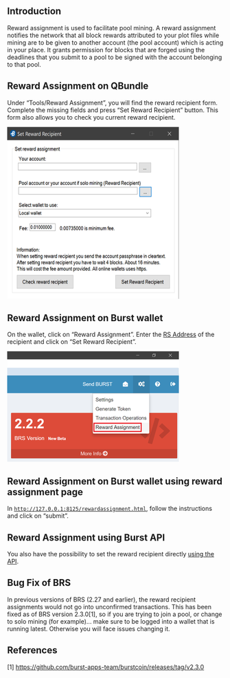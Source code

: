 Introduction
------------

Reward assignment is used to facilitate pool mining. A reward assignment notifies the network that all block rewards attributed to your plot files while mining are to be given to another account (the pool account) which is acting in your place. It grants permission for blocks that are forged using the deadlines that you submit to a pool to be signed with the account belonging to that pool.

Reward Assignment on QBundle
----------------------------

Under “Tools/Reward Assignment”, you will find the reward recipient form. Complete the missing fields and press “Set Reward Recipient” button. This form also allows you to check you current reward recipient.

<img src="../../media/Set_Reward_Recipient.png" title="Set_Reward_Recipient.png" alt="Set_Reward_Recipient.png" width="400" height="400" />

Reward Assignment on Burst wallet
---------------------------------

On the wallet, click on “Reward Assignment”. Enter the [RS Address](rs-address-format.md) of the recipient and click on “Set Reward Recipient”.

<img src="../../media/Set_Reward_Recipient_BRS.png" title="Set_Reward_Recipient_BRS.png" alt="Set_Reward_Recipient_BRS.png" width="400" height="257" />

Reward Assignment on Burst wallet using reward assignment page
--------------------------------------------------------------

In [`http://127.0.0.1:8125/rewardassignment.html`](http://127.0.0.1:8125/rewardassignment.html), follow the instructions and click on “submit”.

Reward Assignment using Burst API
---------------------------------

You also have the possibility to set the reward recipient directly [using the API](the-burst-api-set-reward-recipient.md).

Bug Fix of BRS
--------------

In previous versions of BRS (2.27 and earlier), the reward recipient assignments would not go into unconfirmed transactions. This has been fixed as of BRS version 2.3.0[1], so if you are trying to join a pool, or change to solo mining (for example)... make sure to be logged into a wallet that is running latest. Otherwise you will face issues changing it.

References
----------

[1] <https://github.com/burst-apps-team/burstcoin/releases/tag/v2.3.0>
